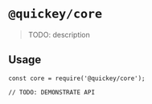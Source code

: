 # `@quickey/core`

> TODO: description

## Usage

```
const core = require('@quickey/core');

// TODO: DEMONSTRATE API
```
